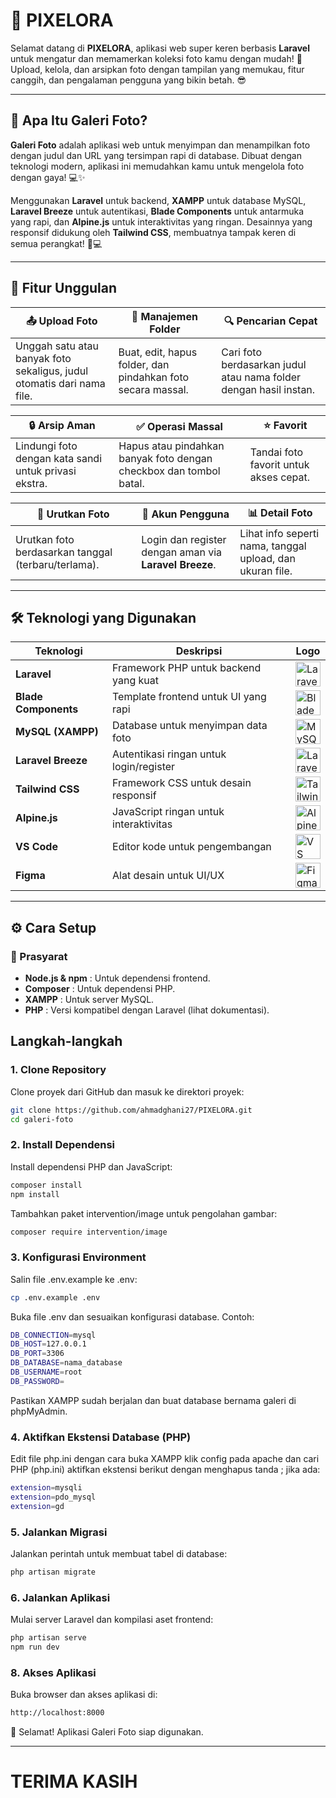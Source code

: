 # 📸 PIXELORA

Selamat datang di **PIXELORA**, aplikasi web super keren berbasis **Laravel** untuk mengatur dan memamerkan koleksi foto kamu dengan mudah! 🚀 Upload, kelola, dan arsipkan foto dengan tampilan yang memukau, fitur canggih, dan pengalaman pengguna yang bikin betah. 😎

---

## 🌟 Apa Itu Galeri Foto?

**Galeri Foto** adalah aplikasi web untuk menyimpan dan menampilkan foto dengan judul dan URL yang tersimpan rapi di database. Dibuat dengan teknologi modern, aplikasi ini memudahkan kamu untuk mengelola foto dengan gaya! 💻✨

Menggunakan **Laravel** untuk backend, **XAMPP** untuk database MySQL, **Laravel Breeze** untuk autentikasi, **Blade Components** untuk antarmuka yang rapi, dan **Alpine.js** untuk interaktivitas yang ringan. Desainnya yang responsif didukung oleh **Tailwind CSS**, membuatnya tampak keren di semua perangkat! 📱💻

---

## 🎉 Fitur Unggulan

| 📤 **Upload Foto** | 📁 **Manajemen Folder** | 🔍 **Pencarian Cepat** |
|---------------------|-------------------------|-----------------------|
| Unggah satu atau banyak foto sekaligus, judul otomatis dari nama file. | Buat, edit, hapus folder, dan pindahkan foto secara massal. | Cari foto berdasarkan judul atau nama folder dengan hasil instan. |

| 🔒 **Arsip Aman** | ✅ **Operasi Massal** | ⭐ **Favorit** |
|-------------------|-----------------------|---------------|
| Lindungi foto dengan kata sandi untuk privasi ekstra. | Hapus atau pindahkan banyak foto dengan checkbox dan tombol batal. | Tandai foto favorit untuk akses cepat. |

| 🔄 **Urutkan Foto** | 👤 **Akun Pengguna** | 📊 **Detail Foto** |
|---------------------|---------------------|-------------------|
| Urutkan foto berdasarkan tanggal (terbaru/terlama). | Login dan register dengan aman via **Laravel Breeze**. | Lihat info seperti nama, tanggal upload, dan ukuran file. |

---

## 🛠️ Teknologi yang Digunakan

| **Teknologi**         | **Deskripsi**                                 | **Logo** |
|-----------------------|-----------------------------------------------|----------|
| **Laravel**           | Framework PHP untuk backend yang kuat         | <img src="https://laravel.com/img/logomark.min.svg" height="40" alt="Laravel Logo"> |
| **Blade Components**  | Template frontend untuk UI yang rapi          | <img src="https://laravel.com/img/logomark.min.svg" height="40" alt="Blade Logo"> |
| **MySQL (XAMPP)**     | Database untuk menyimpan data foto            | <img src="https://www.mysql.com/common/logos/logo-mysql-170x115.png" height="40" alt="MySQL Logo"> |
| **Laravel Breeze**    | Autentikasi ringan untuk login/register       | <img src="https://raw.githubusercontent.com/laravel/breeze/976ab1e2f68b90eee5a787445ff94033d919be2f/art/logo.svg" height="40" alt="Laravel Breeze Logo"> |
| **Tailwind CSS**      | Framework CSS untuk desain responsif          | <img src="https://cdn.worldvectorlogo.com/logos/tailwind-css-2.svg" height="40" alt="Tailwind CSS Logo"> |
| **Alpine.js**         | JavaScript ringan untuk interaktivitas        | <img src="https://icon.icepanel.io/Technology/png-shadow-512/Alpine.js.png" height="40" alt="Alpine.js Logo"> |
| **VS Code**           | Editor kode untuk pengembangan                | <img src="https://code.visualstudio.com/assets/images/code-stable.png" height="40" alt="VS Code Logo"> |
| **Figma**             | Alat desain untuk UI/UX                       | <img src="https://upload.wikimedia.org/wikipedia/commons/3/33/Figma-logo.svg" height="40" alt="Figma Logo"> |

---

## ⚙️ Cara Setup

### 🔧 Prasyarat
- **Node.js & npm** : Untuk dependensi frontend.
- **Composer** : Untuk dependensi PHP.
- **XAMPP** : Untuk server MySQL.
- **PHP** : Versi kompatibel dengan Laravel (lihat dokumentasi).

## Langkah-langkah

### 1. Clone Repository

Clone proyek dari GitHub dan masuk ke direktori proyek:
```bash
git clone https://github.com/ahmadghani27/PIXELORA.git
cd galeri-foto
```
### 2. Install Dependensi
Install dependensi PHP dan JavaScript:

```bash
composer install
npm install
```
Tambahkan paket intervention/image untuk pengolahan gambar:

```bash
composer require intervention/image
```
### 3. Konfigurasi Environment
Salin file .env.example ke .env:

```bash
cp .env.example .env
```
Buka file .env dan sesuaikan konfigurasi database. Contoh:
```BASH
DB_CONNECTION=mysql
DB_HOST=127.0.0.1
DB_PORT=3306
DB_DATABASE=nama_database
DB_USERNAME=root
DB_PASSWORD=
```
Pastikan XAMPP sudah berjalan dan buat database bernama galeri di phpMyAdmin.

### 4. Aktifkan Ekstensi Database (PHP)
Edit file php.ini dengan cara buka XAMPP klik config pada apache dan cari PHP (php.ini)
aktifkan ekstensi berikut dengan menghapus tanda ; jika ada:
```bash
extension=mysqli
extension=pdo_mysql
extension=gd
```
### 5. Jalankan Migrasi
Jalankan perintah untuk membuat tabel di database:
```bash
php artisan migrate
```
### 6. Jalankan Aplikasi
Mulai server Laravel dan kompilasi aset frontend:
```bash
php artisan serve
npm run dev
```
### 8. Akses Aplikasi
Buka browser dan akses aplikasi di:
```bash
http://localhost:8000
```
🎉 Selamat! Aplikasi Galeri Foto siap digunakan.

---

# TERIMA KASIH
